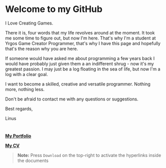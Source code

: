 # Welcome to my GitHub

I Love Creating Games.

There it is, four words that my life revolves around at the moment. It took me some time to figure out, but now I'm here. That's why I'm a student at Yrgos Game Creator Programmer, that's why I have this page and hopefully that's the reason why you are here.

If someone would have asked me about programming a few years back I would have probably just given them a an indifferent shrug - now it's my greatest passion. I may just be a log floating in the sea of life, but now I'm a log with a clear goal.

I want to become a skilled, creative and versatile programmer. Nothing more, nothing less.

Don't be afraid to contact me with any questions or suggestions.

Best regards,

Linus

# 

**[My Portfolio](https://github.com/Linus-Jonsson/MyDocuments/blob/main/Portfolio_LinusJonsson.pdf)**

**[My CV](https://github.com/Linus-Jonsson/MyDocuments/blob/main/CV_LinusJonsson.pdf)**
> **Note:** Press `Download` on the top-right to activate the hyperlinks inside the documents

